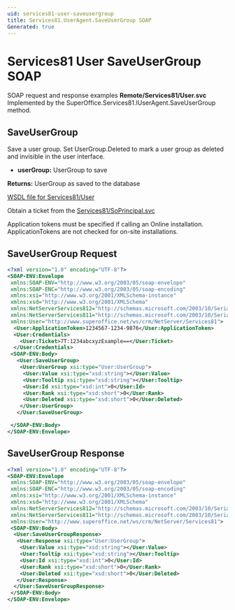 ```yaml
---
uid: services81-user-saveusergroup
title: Services81.UserAgent.SaveUserGroup SOAP
Generated: true
---
```


# Services81 User SaveUserGroup SOAP

SOAP request and response examples **Remote/Services81/User.svc**
Implemented by the <see cref="M:SuperOffice.Services81.IUserAgent.SaveUserGroup">SuperOffice.Services81.IUserAgent.SaveUserGroup</see> method.

## SaveUserGroup

Save a user group.  Set UserGroup.Deleted to mark a user group as deleted and invisible in the user interface.

* **userGroup:** UserGroup to save

**Returns:** UserGroup as saved to the database


[WSDL file for Services81/User](../Services81-User.md)

Obtain a ticket from the [Services81/SoPrincipal.svc](../SoPrincipal/SoPrincipal.md)

Application tokens must be specified if calling an Online installation. ApplicationTokens are not checked for on-site installations.

## SaveUserGroup Request

```xml
<?xml version="1.0" encoding="UTF-8"?>
<SOAP-ENV:Envelope
 xmlns:SOAP-ENV="http://www.w3.org/2003/05/soap-envelope"
 xmlns:SOAP-ENC="http://www.w3.org/2003/05/soap-encoding"
 xmlns:xsi="http://www.w3.org/2001/XMLSchema-instance"
 xmlns:xsd="http://www.w3.org/2001/XMLSchema"
 xmlns:NetServerServices812="http://schemas.microsoft.com/2003/10/Serialization/Arrays"
 xmlns:NetServerServices811="http://schemas.microsoft.com/2003/10/Serialization/"
 xmlns:User="http://www.superoffice.net/ws/crm/NetServer/Services81">
  <User:ApplicationToken>1234567-1234-9876</User:ApplicationToken>
  <User:Credentials>
    <User:Ticket>7T:1234abcxyzExample==</User:Ticket>
  </User:Credentials>
 <SOAP-ENV:Body>
   <User:SaveUserGroup>
    <User:UserGroup xsi:type="User:UserGroup">
     <User:Value xsi:type="xsd:string"></User:Value>
     <User:Tooltip xsi:type="xsd:string"></User:Tooltip>
     <User:Id xsi:type="xsd:int">0</User:Id>
     <User:Rank xsi:type="xsd:short">0</User:Rank>
     <User:Deleted xsi:type="xsd:short">0</User:Deleted>
    </User:UserGroup>
   </User:SaveUserGroup>

 </SOAP-ENV:Body>
</SOAP-ENV:Envelope>

```


## SaveUserGroup Response

```xml
<?xml version="1.0" encoding="UTF-8"?>
<SOAP-ENV:Envelope
 xmlns:SOAP-ENV="http://www.w3.org/2003/05/soap-envelope"
 xmlns:SOAP-ENC="http://www.w3.org/2003/05/soap-encoding"
 xmlns:xsi="http://www.w3.org/2001/XMLSchema-instance"
 xmlns:xsd="http://www.w3.org/2001/XMLSchema"
 xmlns:NetServerServices812="http://schemas.microsoft.com/2003/10/Serialization/Arrays"
 xmlns:NetServerServices811="http://schemas.microsoft.com/2003/10/Serialization/"
 xmlns:User="http://www.superoffice.net/ws/crm/NetServer/Services81">
 <SOAP-ENV:Body>
  <User:SaveUserGroupResponse>
   <User:Response xsi:type="User:UserGroup">
    <User:Value xsi:type="xsd:string"></User:Value>
    <User:Tooltip xsi:type="xsd:string"></User:Tooltip>
    <User:Id xsi:type="xsd:int">0</User:Id>
    <User:Rank xsi:type="xsd:short">0</User:Rank>
    <User:Deleted xsi:type="xsd:short">0</User:Deleted>
   </User:Response>
  </User:SaveUserGroupResponse>
 </SOAP-ENV:Body>
</SOAP-ENV:Envelope>

```

